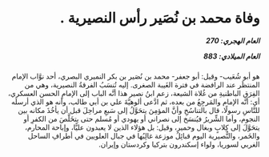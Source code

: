 <h1 dir="rtl">وفاة محمد بن نُصَير رأس النصيرية .</h1>

<h5 dir="rtl">العام الهجري:  270

العام الميلادي: 883

</h5>

<p dir="rtl">هو أبو شُعَيب- وقيل: أبو جعفر- محمد بن نُصَير بن بكر النميري البصري، أحد نوَّاب الإمام المنتظَر عند الرافضة في فترة الغَيبة الصغرى. إليه تُنسَبُ الفرقةُ النصيرية، وهي من الفِرَق الباطنيةِ من غُلاة الشيعة، زعم ابنُ نصير هذا أنَّه الباب إلى الإمامِ الحسن العسكري، أي: أنَّه الإمام والمَرجِعُ من بعده، ثم ادَّعى ألوهيَّةَ علي بن أبي طالب، وأنه هو الذي أرسلَه للنَّاسِ رسولًا، قال بالتناسُخِ وأنَّ المؤمِنَ يتحَوَّلُ إلى سَبعِ مراحِلَ قبل أن يأخُذَ مكانه بين النجوم، وأما الشِّريرُ فيُنسَخ إلى نصراني أو يهودي أو مُسلم حتى يتخَلَّصَ من الكفرِ أو يتحَوَّلَ إلى كِلابٍ وبغال وحمير، وقيل: بل هؤلاء الذين لا يعبدون عليًّا، وإباحة المحارم، والخَمر، والنُّصيرية اليوم قبائِلُ موزعة غالِبُها في جبال العلويين في أطرافِ الساحل الغربي لسوريا، ولواء إسكندرون بتركيا وكردستان وإيران.</p></br>
